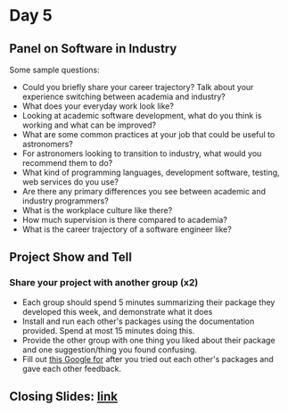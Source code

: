 # Day 5

## Panel on Software in Industry

Some sample questions:

  * Could you briefly share your career trajectory? Talk about your experience switching between academia and industry?
  * What does your everyday work look like?
  * Looking at academic software development, what do you think is working and what can be improved?
  * What are some common practices at your job that could be useful to astronomers?
  * For astronomers looking to transition to industry, what would you recommend them to do?
  * What kind of programming languages, development software, testing, web services do you use?
  * Are there any primary differences you see between academic and industry programmers?
  * What is the workplace culture like there? 
  * How much supervision is there compared to academia?
  * What is the career trajectory of a software engineer like?


## Project Show and Tell

### Share your project with another group (x2)

  * Each group should spend 5 minutes summarizing their package they developed this week, and demonstrate what it does
  * Install and run each other's packages using the documentation provided. Spend at most 15 minutes doing this. 
  * Provide the other group with one thing you liked about their package and one suggestion/thing you found confusing.
  * Fill out [this Google for](https://docs.google.com/forms/d/e/1FAIpQLSeTBOGSl7y2hacO3jpJTNO2TUVGQo2RZA6cPMCAgB1p9Y6xqQ/viewform?usp=sf_link) after you tried out each other's packages and gave each other feedback. 

## Closing Slides: [link](https://docs.google.com/presentation/d/11SWHa4qrhPOhxaosTEg9LEpk3DKNEjifETVGhLtfnxE/edit?usp=sharing)

  
